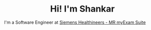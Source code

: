 <h1 align='center'>
  Hi! I'm Shankar
</h1>

I'm a Software Engineer at [Siemens Healthineers - MR myExam Suite](https://www.siemens-healthineers.com/en-in/magnetic-resonance-imaging/technologies-and-innovations/my-exam-companion)